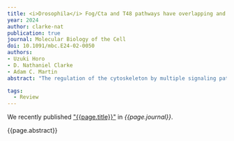 ```yaml
---
title: <i>Drosophila</i> Fog/Cta and T48 pathways have overlapping and distinct contributions to mesoderm invagination
year: 2024
author: clarke-nat
publication: true
journal: Molecular Biology of the Cell
doi: 10.1091/mbc.E24-02-0050
authors:
- Uzuki Horo
- D. Nathaniel Clarke
- Adam C. Martin
abstract: "The regulation of the cytoskeleton by multiple signaling pathways, sometimes in parallel, is a common principle of morphogenesis. A classic example of regulation by parallel pathways is <i>Drosophila</i> gastrulation, where the inputs from the Folded gastrulation (Fog)/Concertina (Cta) and the T48 pathways induce apical constriction and mesoderm invagination. Whether there are distinct roles for these separate pathways in regulating the complex spatial and temporal patterns of cytoskeletal activity that accompany early embryo development is still poorly understood. We investigated the roles of the Fog/Cta and T48 pathways and found that, by themselves, the Cta and T48 pathways both promote timely mesoderm invagination and apical myosin II accumulation, with Cta being required for timely cell shape change ahead of mitotic cell division. We also identified distinct functions of T48 and Cta in regulating cellularization and the uniformity of the apical myosin II network, respectively. Our results demonstrate that both redundant and distinct functions for the Fog/Cta and T48 pathways exist."

tags:
  - Review
---
```


We recently published ["{{page.title}}"](https://doi.org/{{page.doi}}) in *{{page.journal}}*.

{{page.abstract}}